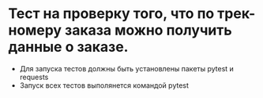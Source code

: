 ﻿# Тест на проверку того, что по трек-номеру заказа можно получить данные о заказе. 
- Для запуска тестов должны быть установлены пакеты pytest и requests
- Запуск всех тестов выполянется командой pytest